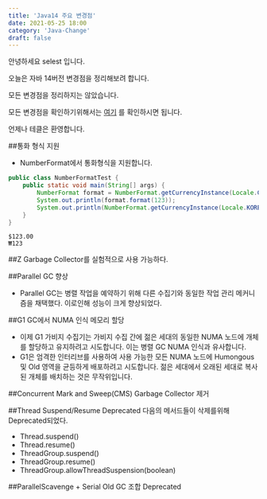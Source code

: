 ```yaml
---
title: 'Java14 주요 변경점'
date: 2021-05-25 18:00
category: 'Java-Change'
draft: false
---
```


안녕하세요 selest 입니다.

오늘은 자바 14버전 변경점을 정리해보려 합니다.

모든 변경점을 정리하지는 않았습니다.

모든 변경점을 확인하기위해서는 [여기](https://www.oracle.com/java/technologies/javase/14all-relnotes.html) 를 확인하시면 됩니다.

언제나 테클은 환영합니다.

##통화 형식 지원
- NumberFormat에서 통화형식을 지원합니다.

```java
public class NumberFormatTest {
    public static void main(String[] args) {
        NumberFormat format = NumberFormat.getCurrencyInstance(Locale.CANADA);
        System.out.println(format.format(123));
        System.out.println(NumberFormat.getCurrencyInstance(Locale.KOREA).format(123));
    }
}
```
```text
$123.00
₩123
```

##Z Garbage Collector를 실험적으로 사용 가능하다.

##Parallel GC 향상
- Parallel GC는 병렬 작업을 예약하기 위해 다른 수집기와 동일한 작업 관리 메커니즘을 채택했다. 이로인해 성능이 크게 향상되었다.

##G1 GC에서 NUMA 인식 메모리 할당
- 이제 G1 가비지 수집기는 가비지 수집 간에 젊은 세대의 동일한 NUMA 노드에 개체를 할당하고 유지하려고 시도합니다. 이는 병렬 GC NUMA 인식과 유사합니다.
- G1은 엄격한 인터리브를 사용하여 사용 가능한 모든 NUMA 노드에 Humongous 및 Old 영역을 균등하게 배포하려고 시도합니다. 젊은 세대에서 오래된 세대로 복사된 개체를 배치하는 것은 무작위입니다.

##Concurrent Mark and Sweep(CMS) Garbage Collector 제거

##Thread Suspend/Resume Deprecated
다음의 메서드들이 삭제를위해 Deprecated되었다.
- Thread.suspend()
- Thread.resume()
- ThreadGroup.suspend()
- ThreadGroup.resume()
- ThreadGroup.allowThreadSuspension(boolean)

##ParallelScavenge + Serial Old GC 조합 Deprecated

